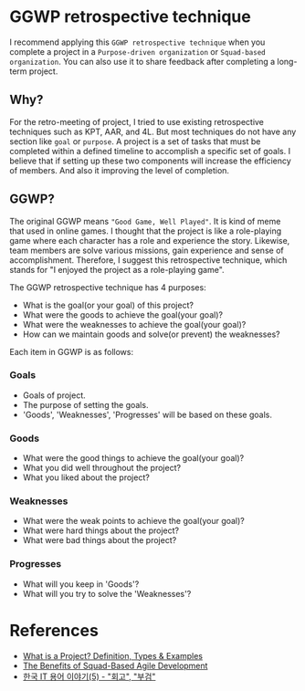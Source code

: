 # GGWP retrospective technique

I recommend applying this `GGWP retrospective technique` when you complete a project in a `Purpose-driven organization` or `Squad-based organization`.
You can also use it to share feedback after completing a long-term project.

## Why?
For the retro-meeting of project, I tried to use existing retrospective techniques such as KPT, AAR, and 4L.
But most techniques do not have any section like `goal` or `purpose`.
A project is a set of tasks that must be completed within a defined timeline to accomplish a specific set of goals.
I believe that if setting up these two components will increase the efficiency of members. And also it improving the level of completion.

## GGWP?
The original GGWP means `"Good Game, Well Played"`. It is kind of meme that used in online games. 
I thought that the project is like a role-playing game where each character has a role and experience the story. Likewise, team members are solve various missions, gain experience and sense of accomplishment.
Therefore, I suggest this retrospective technique, which stands for "I enjoyed the project as a role-playing game".

The GGWP retrospective technique has 4 purposes:

* What is the goal(or your goal) of this project?
* What were the goods to achieve the goal(your goal)?
* What were the weaknesses to achieve the goal(your goal)?
* How can we maintain goods and solve(or prevent) the weaknesses?

Each item in GGWP is as follows:

### Goals
* Goals of project.
* The purpose of setting the goals.
* 'Goods', 'Weaknesses', 'Progresses' will be based on these goals.

### Goods
* What were the good things to achieve the goal(your goal)?
* What you did well throughout the project?
* What you liked about the project?

### Weaknesses
* What were the weak points to achieve the goal(your goal)?
* What were hard things about the project?
* What were bad things about the project?

### Progresses
* What will you keep in 'Goods'?
* What will you try to solve the 'Weaknesses'?

# References
* [What is a Project? Definition, Types & Examples](https://www.projectmanager.com/blog/project-definition)
* [The Benefits of Squad-Based Agile Development](https://www.revelo.com/blog/the-benefits-of-squad-based-agile-development)
* [한국 IT 용어 이야기(5) - "회고", "부검"](https://www.linkedin.com/pulse/%ED%95%9C%EA%B5%AD-%EC%9A%A9%EC%96%B4-%EC%9D%B4%EC%95%BC%EA%B8%B0-5-%ED%9A%8C%EA%B3%A0-%EB%B6%80%EA%B2%80-chaesang-jung-vcu3c/?originalSubdomain=kr)
